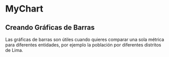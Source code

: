# MyChart
## Creando Gráficas de Barras

Las gráficas de barras son útiles cuando quieres comparar una sola métrica para diferentes entidades,
por ejemplo la población por diferentes distritos de Lima.
